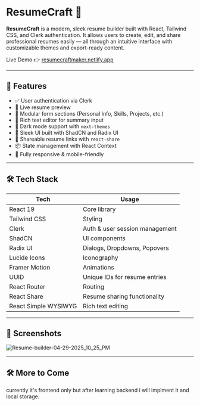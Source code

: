 # ResumeCraft 🎯

**ResumeCraft** is a modern, sleek resume builder built with React, Tailwind CSS, and Clerk authentication. It allows users to create, edit, and share professional resumes easily — all through an intuitive interface with customizable themes and export-ready content.

Live Demo 👉 [resumecraftmaker.netlify.app](https://resumecraftmaker.netlify.app)

---

## 🚀 Features

- ✅ User authentication via Clerk
- 🎨 Live resume preview
- 🧱 Modular form sections (Personal Info, Skills, Projects, etc.)
- 📄 Rich text editor for summary input
- 🌙 Dark mode support with `next-themes`
- 💅 Sleek UI built with ShadCN and Radix UI
- 🔗 Shareable resume links with `react-share`
- 📦 State management with React Context
- 🔧 Fully responsive & mobile-friendly

---

## 🛠 Tech Stack

| Tech           | Usage                             |
|----------------|-----------------------------------|
| React 19       | Core library                      |
| Tailwind CSS   | Styling                           |
| Clerk          | Auth & user session management    |
| ShadCN         | UI components                     |
| Radix UI       | Dialogs, Dropdowns, Popovers      |
| Lucide Icons   | Iconography                       |
| Framer Motion  | Animations                        |
| UUID           | Unique IDs for resume entries     |
| React Router   | Routing                           |
| React Share    | Resume sharing functionality      |
| React Simple WYSIWYG | Rich text editing            |

---

## 📸 Screenshots
![Resume-builder-04-29-2025_10_25_PM](https://github.com/user-attachments/assets/359a1f80-bd51-4072-b098-2fd0ca8e8ab1)


---
## 🛠 More to Come
currently it's frontend only but after learning backend i will implment it and local storage.

